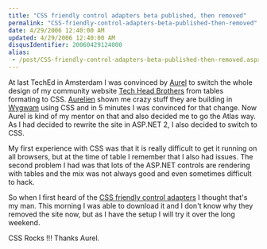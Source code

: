 ```yaml
---
title: "CSS friendly control adapters beta published, then removed"
permalink: "CSS-friendly-control-adapters-beta-published-then-removed"
date: 4/29/2006 12:40:00 AM
updated: 4/29/2006 12:40:00 AM
disqusIdentifier: 20060429124000
alias:
 - /post/CSS-friendly-control-adapters-beta-published-then-removed.aspx/index.html
---
```

At last TechEd in Amsterdam I was convinced by [Aurel](http://www.techheadbrothers.com/DesktopDefault.aspx?tabindex=7&tabid=19&id=15) to switch the whole design of my community website [Tech Head Brothers](http://www.techheadbrothers.com) from tables formating to CSS. [Aurelien](http://blogs.developpeur.org/aurelien/) shown me crazy stuff they are building in [Wygwam](http://www.wygwam.com/) using CSS and in 5 minutes I was convinced for that change. Now Aurel is kind of my mentor on that and also decided me to go the Atlas way. As I had decided to rewrite the site in ASP.NET 2, I also decided to switch to CSS.

My first experience with CSS was that it is really difficult to get it running on all browsers, but at the time of table I remember that I also had issues. The second problem I had was that lots of the ASP.NET controls are rendering with tables and the mix was not always good and even sometimes difficult to hack.
<!-- more -->

So when I first heard of the [CSS friendly control adapters](http://www.asp.net/css_adapters_update.htm) I thought that's my man. This morning I was able to download it and I don't know why they removed the site now, but as I have the setup I will try it over the long weekend.

CSS Rocks !!! Thanks Aurel.
